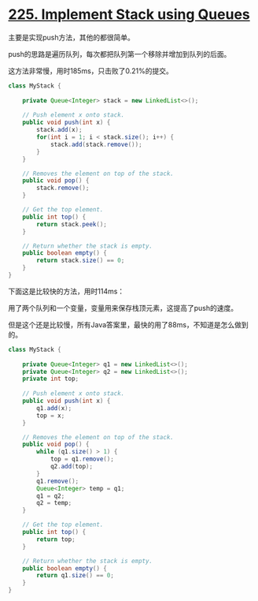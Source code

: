 # [225. Implement Stack using Queues](https://leetcode.com/problems/implement-stack-using-queues/)

主要是实现push方法，其他的都很简单。

push的思路是遍历队列，每次都把队列第一个移除并增加到队列的后面。

这方法非常慢，用时185ms，只击败了0.21%的提交。

```java
class MyStack {
    
    private Queue<Integer> stack = new LinkedList<>();
    
    // Push element x onto stack.
    public void push(int x) {
        stack.add(x);
        for(int i = 1; i < stack.size(); i++) {
            stack.add(stack.remove());
        }
    }

    // Removes the element on top of the stack.
    public void pop() {
        stack.remove();
    }

    // Get the top element.
    public int top() {
        return stack.peek();
    }

    // Return whether the stack is empty.
    public boolean empty() {
        return stack.size() == 0;
    }
}
```

下面这是比较快的方法，用时114ms：

用了两个队列和一个变量，变量用来保存栈顶元素，这提高了push的速度。

但是这个还是比较慢，所有Java答案里，最快的用了88ms，不知道是怎么做到的。

```java
class MyStack {
    
    private Queue<Integer> q1 = new LinkedList<>();
    private Queue<Integer> q2 = new LinkedList<>();
    private int top;
    
    // Push element x onto stack.
    public void push(int x) {
        q1.add(x);
        top = x;
    }

    // Removes the element on top of the stack.
    public void pop() {
        while (q1.size() > 1) {
            top = q1.remove();
            q2.add(top);
        }
        q1.remove();
        Queue<Integer> temp = q1;
        q1 = q2;
        q2 = temp;
    }

    // Get the top element.
    public int top() {
        return top;
    }

    // Return whether the stack is empty.
    public boolean empty() {
        return q1.size() == 0;
    }
}
```